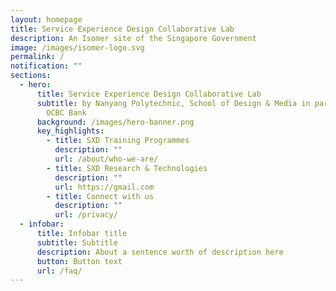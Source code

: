 ```yaml
---
layout: homepage
title: Service Experience Design Collaborative Lab
description: An Isomer site of the Singapore Government
image: /images/isomer-logo.svg
permalink: /
notification: ""
sections:
  - hero:
      title: Service Experience Design Collaborative Lab
      subtitle: by Nanyang Polytechnic, School of Design & Media in partnership with
        OCBC Bank
      background: /images/hero-banner.png
      key_highlights:
        - title: SXD Training Programmes
          description: ""
          url: /about/who-we-are/
        - title: SXD Research & Technologies
          description: ""
          url: https://gmail.com
        - title: Connect with us
          description: ""
          url: /privacy/
  - infobar:
      title: Infobar title
      subtitle: Subtitle
      description: About a sentence worth of description here
      button: Button text
      url: /faq/
---
```

